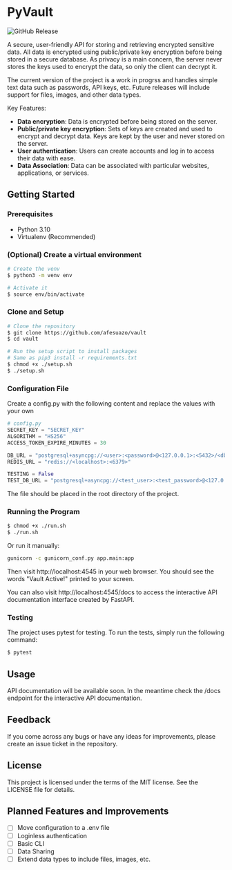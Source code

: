 # PyVault

![GitHub Release](https://img.shields.io/github/v/release/afesuazo/vault?include_prereleases)

A secure, user-friendly API for storing and retrieving encrypted sensitive data. 
All data is encrypted using public/private key encryption before being stored in a secure database. 
As privacy is a main concern, the server never stores the keys used to encrypt the data, so only the client can decrypt it.

The current version of the project is a work in progrss and handles simple text data such as passwords, API keys, etc. Future releases will include support for files, images, and other data types.

Key Features:

* **Data encryption**: Data is encrypted before being stored on the server.
* **Public/private key encryption**: Sets of keys are created and used to encrypt and decrypt data. Keys are kept by the user and never stored on the server.
* **User authentication**: Users can create accounts and log in to access their data with ease.
* **Data Association**: Data can be associated with particular websites, applications, or services.

## Getting Started

### Prerequisites
* Python 3.10
* Virtualenv (Recommended)

### (Optional) Create a virtual environment

```bash
# Create the venv
$ python3 -m venv env

# Activate it
$ source env/bin/activate
```

### Clone and Setup

```bash
# Clone the repository
$ git clone https://github.com/afesuazo/vault
$ cd vault

# Run the setup script to install packages
# Same as pip3 install -r requirements.txt
$ chmod +x ./setup.sh
$ ./setup.sh
```

### Configuration File

Create a config.py with the following content and replace the values with your own

```python
# config.py
SECRET_KEY = "SECRET_KEY"
ALGORITHM = "HS256"
ACCESS_TOKEN_EXPIRE_MINUTES = 30

DB_URL = "postgresql+asyncpg://<user>:<password>@<127.0.0.1>:<5432>/<db_name?"
REDIS_URL = "redis://<localhost>:<6379>"

TESTING = False
TEST_DB_URL = "postgresql+asyncpg://<test_user>:<test_password>@<127.0.0.1>:<5432>/<test_db_name>"
```

The file should be placed in the root directory of the project.

### Running the Program

```bash
$ chmod +x ./run.sh
$ ./run.sh
```

Or run it manually:

```bash
gunicorn -c gunicorn_conf.py app.main:app
```

Then visit http://localhost:4545 in your web browser. 
You should see the words "Vault Active!" printed to your screen.

You can also visit http://localhost:4545/docs to access the 
interactive API documentation interface created by FastAPI.

### Testing

The project uses pytest for testing. To run the tests, simply run the following command:

```bash
$ pytest
```


## Usage

API documentation will be available soon. In the meantime check the /docs endpoint for the interactive API documentation.

## Feedback

If you come across any bugs or have any ideas for improvements, 
please create an issue ticket in the repository.

## License

This project is licensed under the terms of the MIT license. See the LICENSE file for details.

## Planned Features and Improvements

- [ ] Move configuration to a .env file
- [ ] Loginless authentication
- [ ] Basic CLI
- [ ] Data Sharing
- [ ] Extend data types to include files, images, etc.
